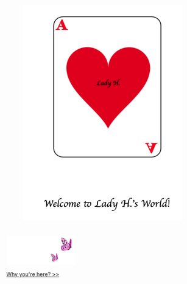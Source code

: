 <p align="center">
<img src="https://github.com/lady-h-world/My_Garden/blob/main/images/cover/welcome_v3.png" width="420" height="566" />
</p>

#

<p align="left">
<img src="https://github.com/lady-h-world/My_Garden/blob/main/images/follow_us.png" width="180" height="75" />
</p>

[Why you're here? >>][1]


[1]:https://github.com/lady-h-world/My_Garden/blob/main/reading_pages/cover/why_you_are_here.md

